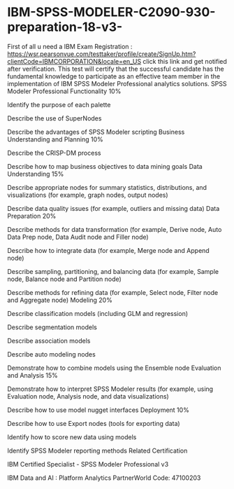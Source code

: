 # IBM-SPSS-MODELER-C2090-930-preparation-18-v3-
First of all u need a IBM Exam Registration :
https://wsr.pearsonvue.com/testtaker/profile/create/SignUp.htm?clientCode=IBMCORPORATION&locale=en_US
click this link and get notified after verification.
This test will certify that the successful candidate has the fundamental knowledge to participate as an effective team member in the implementation of IBM SPSS Modeler Professional analytics solutions.
SPSS Modeler Professional Functionality
10%

Identify the purpose of each palette

Describe the use of SuperNodes

Describe the advantages of SPSS Modeler scripting
Business Understanding and Planning
10%

Describe the CRISP-DM process

Describe how to map business objectives to data mining goals
Data Understanding
15%

Describe appropriate nodes for summary statistics, distributions, and visualizations (for example, graph nodes, output nodes)

Describe data quality issues (for example, outliers and missing data)
Data Preparation
20%

Describe methods for data transformation (for example, Derive node, Auto Data Prep node, Data Audit node and Filler node)

Describe how to integrate data (for example, Merge node and Append node)

Describe sampling, partitioning, and balancing data (for example, Sample node, Balance node and Partition node)

Describe methods for refining data (for example, Select node, Filter node and Aggregate node)
Modeling
20%

Describe classification models (including GLM and regression)

Describe segmentation models

Describe association models

Describe auto modeling nodes

Demonstrate how to combine models using the Ensemble node
Evaluation and Analysis
15%

Demonstrate how to interpret SPSS Modeler results (for example, using Evaluation node, Analysis node, and data visualizations)

Describe how to use model nugget interfaces
Deployment
10%

Describe how to use Export nodes (tools for exporting data)

Identify how to score new data using models

Identify SPSS Modeler reporting methods
Related Certification

IBM Certified Specialist - SPSS Modeler Professional v3

IBM Data and AI : Platform Analytics
PartnerWorld Code: 47100203
